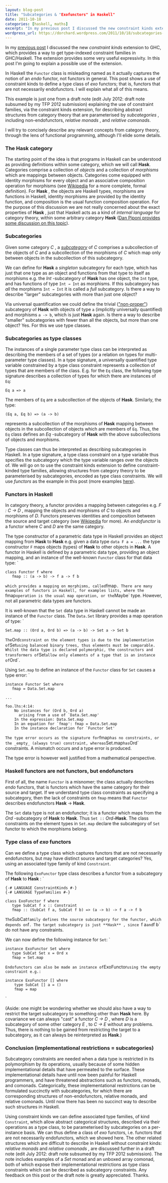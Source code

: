 ```yaml
---
layout: blog-post
title: "Subcategories & "Exofunctors" in Haskell"
date: 2011-10-18
categories: [haskell, maths]
excerpt: "In my previous post I discussed the new constraint kinds extension to GHC, which provides a way to get type-indexed constraint families in GHC/Haskell. The extension provides some very useful expressivity. In this post I'm going to explain a possible use of the extension. In Haskell the Functor class is..."
wordpress_url: https://dorchard.wordpress.com/2011/10/18/subcategories-in-haskell-exofunctors/
---
```


In my [previous post](http://dorchard.wordpress.com/2011/09/22/constraint-kinds-in-haskell-finally-bringing-us-constraint-families/) I discussed the new _constraint kinds_ extension to GHC, which provides a way to get type-indexed constraint families in GHC/Haskell. The extension provides some very useful expressivity. In this post I'm going to explain a possible use of the extension.

In Haskell the `Functor` class is misleading named as it actually captures the notion of an _endo_ functor, not functors in general. This post shows a use of constraint kinds to define a type class of _exo_ functors; that is, functors that are not necessarily endofunctors. I will explain what all of this means. 

This example is just one from a draft note (edit July 2012: draft note subsumed by my [](http://www.cl.cam.ac.uk/~dao29/drafts/tfp-structures-orchard12.pdf "TFP 2012 submission")TFP 2012 submission) explaining the use of constraint families, via the constraint kinds extension, for describing abstract structures from category theory that are parameterised by _subcategories_ , including non-endofunctors, _relative monads_ , and _relative comonads_.

I will try to concisely describe any relevant concepts from category theory, through the lens of functional programming, although I'll elide some details.

### The **Hask** category

The starting point of the idea is that programs in Haskell can be understood as providing definitions within some category, which we will call **Hask**. Categories comprise a collection of _objects_ and a collection of _morphisms_ which are mappings between objects. Categories come equipped with identity morphisms for every object and an associative composition operation for morphisms (see [Wikipedia](http://en.wikipedia.org/wiki/Category_theory#Categories.2C_objects.2C_and_morphisms) for a more complete, formal definition). For **Hask** , the objects are Haskell types, morphisms are functions in Haskell, identity morphisms are provided by the identity function, and composition is the usual function composition operation. For the purpose of this discussion we are not really concerned about the exact properties of **Hask** , just that Haskell acts as a kind of _internal language_ for category theory, within some arbitrary category **Hask** ([Dan Piponi provides some discussion on this topic](http://blog.sigfpe.com/2009/10/what-category-do-haskell-types-and.html)). 

### Subcategories

Given some category _C_ , a [_subcategory_](http://en.wikipedia.org/wiki/Subcategory) of _C_ comprises a subcollection of the objects of _C_ and a subcollection of the morphisms of _C_ which map only between objects in the subcollection of this subcategory.

We can define for **Hask** a _singleton_ subcategory for each type, which has just that one type as an object and functions from that type to itself as morphisms e.g. the _Int_ -subcategory of **Hask** has one object, the `Int` type, and has functions of type `Int → Int` as morphisms. If this subcategory has _all_ the morphisms `Int → Int` it is called a _full_ subcategory. Is there a way to describe "larger" subcategories with more than just one object?

Via universal quantification we could define the trivial (["non-proper"](http://en.wikipedia.org/wiki/Proper_subset#proper_subset)) subcategory of **Hask** with objects of type `a` (implicitly universally quantified) and morphisms `a -> b`, which is just **Hask** again. Is there a way to describe "smaller" subcategories with fewer than all the objects, but more than one object? Yes. For this we use type classes.

### Subcategories as type classes

The instances of a single parameter type class can be interpreted as describing the members of a set of types (or a relation on types for multi-parameter type classes). In a type signature, a universally quantified type variable constrained by a type class constraint represents a collection of types that are members of the class. E.g. for the `Eq` class, the following type signature describes a collection of types for which there are instances of `Eq`: 

`Eq a => a`

The members of `Eq` are a subcollection of the objects of **Hask**. Similarly, the type: 

`(Eq a, Eq b) => (a -> b)`

represents a subcollection of the morphisms of **Hask** mapping between objects in the subcollection of objects which are members of `Eq`. Thus, the `Eq` class defines an _Eq_ -subcategory of **Hask** with the above subcollections of objects and morphisms.

Type classes can thus be interpreted as describing subcategories in Haskell. In a type signature, a type class constraint on a type variable thus specifies the subcategory which the type variable ranges over the objects of. We will go on to use the constraint kinds extension to define constraint-kinded type families, allowing structures from category theory to be parameterised by subcategories, encoded as type class constraints. We will use _functors_ as the example in this post (more examples [here](http://www.cl.cam.ac.uk/~dao29/drafts/subcategories-in-haskell-dorchard11.pdf)). 

### Functors in Haskell

In category theory, a functor provides a mapping between categories e.g. _F : C → D_ , mapping the objects and morphisms of _C_ to objects and morphisms of _D_. Functors preserves identities and composition between the source and target category (see [Wikipedia](http://en.wikipedia.org/wiki/Functor) for more). An _endofunctor_ is a functor where _C_ and _D_ are the same category. 

The type constructor of a parametric data type in Haskell provides an object mapping from **Hask** to **Hask** e.g. given a data type `data F a = ...` the type constructor `F` maps objects (types) of **Hask** to other objects in **Hask**. A functor in Haskell is defined by a parametric data type, providing an object mapping, and an instance of the well-known `Functor` class for that data type: `
    
    
    class Functor f where
       fmap :: (a -> b) -> f a -> f b
    

` which provides a mapping on morphisms, called `fmap`. There are many examples of functors in Haskell, for examples lists, where the `fmap` operation is the usual map operation, or the `Maybe` type. However, not all parametric data types are functors. 

It is well-known that the `Set` data type in Haskell cannot be made an instance of the `Functor` class. The `Data.Set` library provides a map operation of type: `
    
    
     
    Set.map :: (Ord a, Ord b) => (a -> b) -> Set a -> Set b
    

` The `Ord` constraint on the element types is due to the implementation of `Set` using balanced binary trees, thus elements must be comparable. Whilst the data type is declared polymorphic, the constructors and transformers of `Set` allow only elements of a type that is an instance of `Ord`. 

Using `Set.map` to define an instance of the `Functor` class for `Set` causes a type error: `
    
    
    instance Functor Set where
       fmap = Data.Set.map
    
    ...
    
    foo.lhs:4:14:
        No instances for (Ord b, Ord a)
          arising from a use of `Data.Set.map'
        In the expression: Data.Set.map
        In an equation for `fmap': fmap = Data.Set.map
        In the instance declaration for `Functor Set'
    

` The type error occurs as the signature for `fmap` has no constraints, or the _empty_ (always true) constraint, whereas `Set.map` has `Ord` constraints. A mismatch occurs and a type error is produced. 

The type error is however well justified from a mathematical perspective. 

### Haskell functors are not functors, but endofunctors

First of all, the name `Functor` is a misnomer; the class actually describes _endo_ functors, that is functors which have the same category for their source and target. If we understand type class constraints as specifying a subcategory, then the lack of constraints on `fmap` means that `Functor` describes endofunctors **Hask** → **Hask**. 

The `Set` data type is not an endofunctor; it is a functor which maps from the _Ord_ -subcategory of **Hask** to **Hask**. Thus `Set ::` _Ord_` → `**Hask**. The class constraints on the element types in `Set.map` declare the subcategory of `Set` functor to which the morphisms belong. 

### Type class of _exo_ functors

Can we define a type class which captures functors that are not necessarily endofunctors, but may have distinct source and target categories? Yes, using an associated type family of kind `Constraint`. 

The following `ExoFunctor` type class describes a functor from a subcategory of **Hask** to **Hask** : `
    
    
    {-# LANGUAGE ConstraintKinds #-}
    {-# LANGUAGE TypeFamilies #-}
    
    class ExoFunctor f where
       type SubCat f x :: Constraint
       fmap :: (SubCat f a, SubCat f b) => (a -> b) -> f a -> f b
    

` The `SubCat` family defines the source subcategory for the functor, which depends on `f`. The target subcategory is just **Hask** , since `f a` and `f b` do not have any constraints. 

We can now define the following instance for `Set`: `
    
    
    instance ExoFunctor Set where
       type SubCat Set x = Ord x
       fmap = Set.map
    

` Endofunctors can also be made an instance of `ExoFunctor` using the empty constraint e.g.: `
    
    
    instance ExoFunctor [] where
        type SubCat [] a = ()
        fmap = map
    

`

(Aside: one might be wondering whether we should also have a way to restrict the target subcategory to something other than **Hask** here. By covariance we can always "cast" a functor _C → D_ , where _D_ is a subcategory of some other category _E_ , to _C → E_ without any problems. Thus, there is nothing to be gained from restricting the target to a subcategory, as it can always be reinterpreted as **Hask**.) 

### Conclusion (implementational restrictions = subcategories)

Subcategory constraints are needed when a data type is restricted in its polymorphism by its operations, usually because of some hidden implementational details that have permeated to the surface. These implementational details have until now been painful for Haskell programmers, and have threatened abstractions such as functors, monads, and comonads. Categorically, these implementational restrictions can be formulated succinctly with subcategories, for which there are corresponding structures of non-endofunctors, relative monads, and relative comonads. Until now there has been no succinct way to describe such structures in Haskell. 

Using constraint kinds we can define associated type families, of kind `Constraint`, which allow abstract categorical structures, described via their operations as a type class, to be parameterised by subcategories on a per-instance basis. We can thus define a class of _exo_ functors, i.e. functors that are not necessarily endofunctors, which we showed here. The other related structures which are difficult to describe in Haskell without constraint kinds: _relative monads_ and _relative comonads_ , are discussed further in a draft note (edit July 2012: draft note subsumed by my [](http://www.cl.cam.ac.uk/~dao29/drafts/tfp-structures-orchard12.pdf "TFP 2012 submission")TFP 2012 submission). The note includes examples of a _Set_ monad and an unboxed array comonad, both of which expose their implementational restrictions as type class constraints which can be described as subcategory constraints. Any feedback on this post or the draft note is greatly appreciated. Thanks. 
